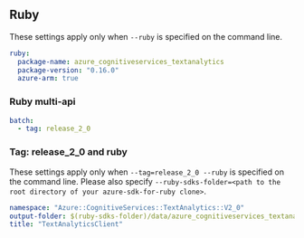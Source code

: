 ## Ruby

These settings apply only when `--ruby` is specified on the command line.

``` yaml $(ruby)
ruby:
  package-name: azure_cognitiveservices_textanalytics
  package-version: "0.16.0"
  azure-arm: true
```

### Ruby multi-api

``` yaml $(ruby) && $(multiapi)
batch:
  - tag: release_2_0
```

### Tag: release_2_0 and ruby

These settings apply only when `--tag=release_2_0 --ruby` is specified on the command line.
Please also specify `--ruby-sdks-folder=<path to the root directory of your azure-sdk-for-ruby clone>`.

``` yaml $(tag) == 'release_2_0' && $(ruby)
namespace: "Azure::CognitiveServices::TextAnalytics::V2_0"
output-folder: $(ruby-sdks-folder)/data/azure_cognitiveservices_textanalytics/lib
title: "TextAnalyticsClient"
```
